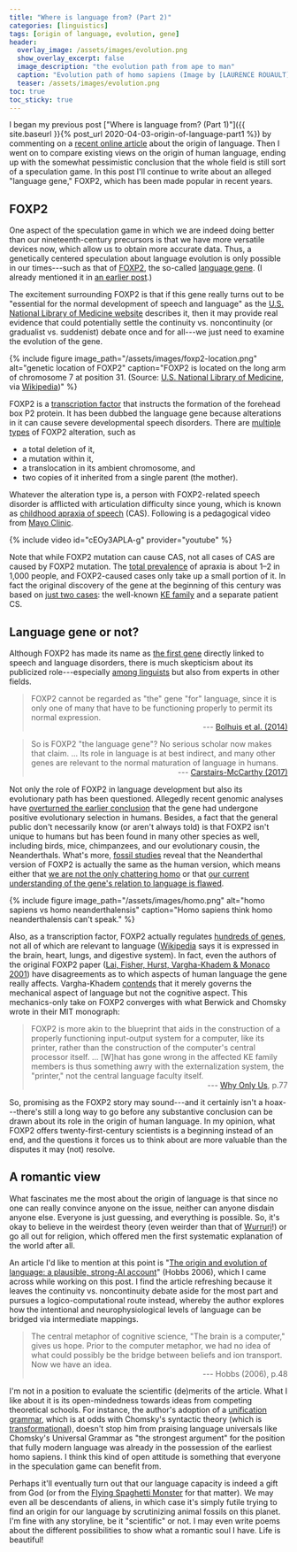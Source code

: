 ```yaml
---
title: "Where is language from? (Part 2)"
categories: [linguistics]
tags: [origin of language, evolution, gene]
header:
  overlay_image: /assets/images/evolution.png
  show_overlay_excerpt: false
  image_description: "the evolution path from ape to man"
  caption: "Evolution path of homo sapiens (Image by [LAURENCE ROUAULT](https://pixabay.com/zh/users/laurencerouault-8646167/?utm_source=link-attribution&utm_medium=referral&utm_campaign=image&utm_content=3579185) on [Pixabay](https://pixabay.com/zh/?utm_source=link-attribution&utm_medium=referral&utm_campaign=image&utm_content=3579185))"
  teaser: /assets/images/evolution.png
toc: true
toc_sticky: true
---
```


I began my previous post ["Where is language from? (Part 1)"]({{ site.baseurl }}{% post_url 2020-04-03-origin-of-language-part1 %}) by commenting on a [recent online article](https://geneticliteracyproject.org/2020/01/30/spoken-language-doesnt-leave-fossils-did-humans-ability-to-speak-arise-in-an-instantaneous-hominin-mutation/?fbclid=IwAR2HIBxniFwsePN2bsHiq1Tl1vKGjcG3VHN_vrdWXALWDvAVjJlZWkMEyXM) about the origin of language. Then I went on to compare existing views on the origin of human language, ending up with the somewhat pessimistic conclusion that the whole field is still sort of a speculation game. In this post I'll continue to write about an alleged "language gene," FOXP2, which has been made popular in recent years.

## FOXP2
One aspect of the speculation game in which we are indeed doing better than our nineteenth-century precursors is that we have more versatile devices now, which allow us to obtain more accurate data. Thus, a genetically centered speculation about language evolution is only possible in our times---such as that of [FOXP2](https://en.wikipedia.org/wiki/FOXP2), the so-called [language gene](https://web.archive.org/web/20141025194746/http://human-brain.org/language-gene.html). (I already mentioned it in [an earlier post](https://blog.juliosong.com/life/linguistics/science-communication/).)

The excitement surrounding FOXP2 is that if this gene really turns out to be "essential for the normal development of speech and language" as the [U.S. National Library of Medicine website](https://ghr.nlm.nih.gov/gene/FOXP2#sourcesforpage) describes it, then it may provide real evidence that could potentially settle the continuity vs. noncontinuity (or gradualist vs. suddenist) debate once and for all---we just need to examine the evolution of the gene.

{% include figure image_path="/assets/images/foxp2-location.png" alt="genetic location of FOXP2" caption="FOXP2 is located on the long arm of chromosome 7 at position 31. (Source: [U.S. National Library of Medicine](http://ghr.nlm.nih.gov/gene/FOXP2), via [Wikipedia](https://commons.wikimedia.org/w/index.php?curid=40562965))" %}

FOXP2 is a [transcription factor](https://en.wikipedia.org/wiki/Transcription_factor) that instructs the formation of the forehead box P2 protein. It has been dubbed the language gene because alterations in it can cause severe developmental speech disorders. There are [multiple types](https://ghr.nlm.nih.gov/gene/FOXP2#conditions) of FOXP2 alteration, such as
- a total deletion of it,
- a mutation within it,
- a translocation in its ambient chromosome, and
- two copies of it inherited from a single parent (the mother).

Whatever the alteration type is, a person with FOXP2-related speech disorder is afflicted with articulation difficulty since young, which is known as [childhood apraxia of speech](https://www.ncbi.nlm.nih.gov/books/NBK368474/) (CAS). Following is a pedagogical video from [Mayo Clinic](https://www.mayoclinic.org/diseases-conditions/childhood-apraxia-of-speech/symptoms-causes/syc-20352045?mc_id=us&utm_source=youtube&utm_medium=sm&utm_content=video&utm_campaign=mayoclinic&geo=national&placementsite=enterprise&cauid=100504).

{% include video id="cEOy3APLA-g" provider="youtube" %}

Note that while FOXP2 mutation can cause CAS, not all cases of CAS are caused by FOXP2 mutation. The [total prevalence](https://ghr.nlm.nih.gov/condition/foxp2-related-speech-and-language-disorder#statistics) of apraxia is about 1–2 in 1,000 people, and FOXP2-caused cases only take up a small portion of it. In fact the original discovery of the gene at the beginning of this century was based on [just two cases](https://en.wikipedia.org/wiki/FOXP2#History): the well-known [KE family](https://en.wikipedia.org/wiki/KE_family) and a separate patient CS.

## Language gene or not?
Although FOXP2 has made its name as [the first gene](https://www.ncbi.nlm.nih.gov/books/NBK2338/) directly linked to speech and language disorders, there is much skepticism about its publicized role---especially [among linguists](https://www.taylorfrancis.com/books/e/9781315112510/chapters/10.4324/9781315112510-6) but also from experts in other fields.
>FOXP2 cannot be regarded as "the" gene "for" language, since it is only one of many that have to be functioning properly to permit its normal expression.<br>
><span style="text-align: right; display: block;"> --- [Bolhuis et al. (2014)](https://journals.plos.org/plosbiology/article?id=10.1371/journal.pbio.1001934)</span>

>So is FOXP2 "the language gene"? No serious scholar now makes that claim. ... Its role in language is at best indirect, and many other genes are relevant to the normal maturation of language in humans.<br>
><span style="text-align: right; display: block;"> --- [Carstairs-McCarthy (2017)](https://www.wiley.com/en-us/The+Handbook+of+Linguistics%2C+2nd+Edition-p-9781405186766)</span>

Not only the role of FOXP2 in language development but also its evolutionary path has been questioned. Allegedly recent genomic analyses have [overturned the earlier conclusion](https://www.the-scientist.com/news-opinion/language-gene-dethroned-64608) that the gene had undergone positive evolutionary selection in humans. Besides, a fact that the general public don't necessarily know (or aren't always told) is that FOXP2 isn't unique to humans but has been found in many other species as well, including birds, mice, chimpanzees, and our evolutionary cousin, the Neanderthals. What's more, [fossil studies](https://www.ncbi.nlm.nih.gov/pubmed/17949978) reveal that the Neanderthal version of FOXP2 is actually the same as the human version, which means either that [we are not the only chattering homo](https://www.nytimes.com/2007/10/19/science/19speech-web.html?ref=world) or that [our current understanding of the gene's relation to language is flawed](https://www.biolinguistics.eu/index.php/biolinguistics/article/view/50).

{% include figure image_path="/assets/images/homo.png" alt="homo sapiens vs homo neanderthalensis" caption="Homo sapiens think homo neanderthalensis can't speak." %}

Also, as a transcription factor, FOXP2 actually regulates [hundreds of genes](https://en.wikipedia.org/wiki/FOXP2#Structure_and_function), not all of which are relevant to language ([Wikipedia](https://en.wikipedia.org/wiki/FOXP2#cite_note-Krause_2007-41) says it is expressed in the brain, heart, lungs, and digestive system). In fact, even the authors of the original FOXP2 paper ([Lai, Fisher, Hurst, Vargha-Khadem & Monaco 2001](https://www.ncbi.nlm.nih.gov/pubmed/11586359)) have disagreements as to which aspects of human language the gene really affects. Vargha-Khadem [contends](https://www.the-scientist.com/research/the-flap-about-foxp2-48234) that it merely governs the mechanical aspect of language but not the cognitive aspect. This mechanics-only take on FOXP2 converges with what Berwick and Chomsky wrote in their MIT monograph:
>FOXP2 is more akin to the blueprint that aids in the construction of a properly functioning input-output system for a computer, like its printer, rather than the construction of the computer's central processor itself. ... [W]hat has gone wrong in the affected KE family members is thus something awry with the externalization system, the "printer," not the central language faculty itself.<br>
><span style="text-align: right; display: block;"> --- [Why Only Us](https://mitpress.mit.edu/books/why-only-us), p.77</span>

So, promising as the FOXP2 story may sound---and it certainly isn't a hoax---there's still a long way to go before any substantive conclusion can be drawn about its role in the origin of human language. In my opinion, what FOXP2 offers twenty-first-century scientists is a beginning instead of an end, and the questions it forces us to think about are more valuable than the disputes it may (not) resolve.

## A romantic view
What fascinates me the most about the origin of language is that since no one can really convince anyone on the issue, neither can anyone disdain anyone else. Everyone is just guessing, and everything is possible. So, it's okay to believe in the weirdest theory (even weirder than that of <a href="#wurruri">Wurruri</a>!) or go all out for religion, which offered men the first systematic explanation of the world after all.

An article I'd like to mention at this point is "[The origin and evolution of language: a plausible, strong-AI account](https://www.cambridge.org/core/books/action-to-language-via-the-mirror-neuron-system/origin-and-evolution-of-language-a-plausible-strongai-account/585C7738141F1498BB6A273B3387F1CF)" (Hobbs 2006), which I came across while working on this post. I find the article refreshing because it leaves the continuity vs. noncontinuity debate aside for the most part and pursues a logico-computational route instead, whereby the author explores how the intentional and neurophysiological levels of language can be bridged via intermediate mappings.
>The central metaphor of cognitive science, "The brain is a computer," gives us hope. Prior to the computer metaphor, we had no idea of what could possibly be the bridge between beliefs and ion transport. Now we have an idea.<br>
><span style="text-align: right; display: block;"> --- Hobbs (2006), p.48</span>

I'm not in a position to evaluate the scientific (de)merits of the article. What I like about it is its open-mindedness towards ideas from competing theoretical schools. For instance, the author's adoption of a [unification grammar](https://link.springer.com/chapter/10.1007/978-3-642-76980-1_38), which is at odds with Chomsky's syntactic theory (which is [transformational](https://en.wikipedia.org/wiki/Transformational_grammar)), doesn't stop him from praising language universals like Chomsky's Universal Grammar as "the strongest argument" for the position that fully modern language was already in the possession of the earliest homo sapiens. I think this kind of open attitude is something that everyone in the speculation game can benefit from.

Perhaps it'll eventually turn out that our language capacity is indeed a gift from God (or from the [Flying Spaghetti Monster](https://en.wikipedia.org/wiki/Flying_Spaghetti_Monster) for that matter). We may even all be descendants of aliens, in which case it's simply futile trying to find an origin for our language by scrutinizing animal fossils on this planet. I'm fine with any storyline, be it "scientific" or not. I may even write poems about the different possibilities to show what a romantic soul I have. Life is beautiful!
